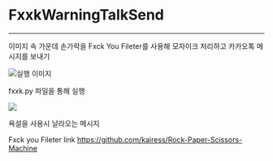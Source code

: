 # FxxkWarningTalkSend
--------------------------------
이미지 속 가운데 손가락을 Fxck You Fileter를 사용해 모자이크 처리하고 카카오톡 메시지를 보내기

![실행 이미지](https://i.postimg.cc/3JVT9jLc/img.png)

fxxk.py 파일을 통해 실행

![](https://im3.ezgif.com/tmp/ezgif-3-15be399b7c.gif)

욕설을 사용시 날라오는 메시지

Fxck you Fileter link
https://github.com/kairess/Rock-Paper-Scissors-Machine
